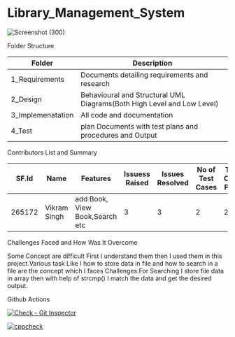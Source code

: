 # Library_Management_System

![Screenshot (300)](https://user-images.githubusercontent.com/49789096/115066512-440c9a80-9f0d-11eb-9a04-2a26b8bfae4b.png)




Folder Structure

Folder        |   Description
------------  | -------------
1_Requirements|	Documents detailing requirements and research
2_Design	| Behavioural and Structural UML Diagrams(Both High Level and Low Level)
3_Implemenatation	| All code and documentation
4_Test | plan	Documents with test plans and procedures and Output


Contributors List and Summary


SF.Id |Name | Features	| Issuess Raised | 	Issues Resolved	 | No of Test Cases	| Test Case Pass
------|----- | -------|--------------|----- | -------|--------------
265172 |Vikram Singh	| add Book, View Book,Search  etc |	3	| 3	| 2	| 2



Challenges Faced and How Was It Overcome

Some Concept are difficult First I understand them then I used them in this project.Various task Like I how to store data in file and how to search in a file are the concept which I faces Challenges.For Searching I store file data in array then with help of strcmp() I match the data and get the desired output.


Github Actions



[![Check - Git Inspector](https://github.com/vikramattri123/Library_Management_System/actions/workflows/gitinspector.yml/badge.svg?branch=main)](https://github.com/vikramattri123/Library_Management_System/actions/workflows/gitinspector.yml)

[![cppcheck](https://github.com/vikramattri123/Library_Management_System/actions/workflows/cppcheck.yml/badge.svg?branch=main)](https://github.com/vikramattri123/Library_Management_System/actions/workflows/cppcheck.yml)
